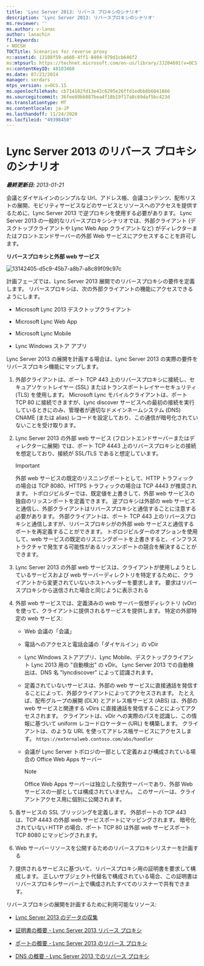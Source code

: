 ```yaml
---
title: 'Lync Server 2013: リバース プロキシのシナリオ'
description: 'Lync Server 2013: リバースプロキシのシナリオ'
ms.reviewer: ''
ms.author: v-lanac
author: lanachin
f1.keywords:
- NOCSH
TOCTitle: Scenarios for reverse proxy
ms:assetid: 13108f59-a660-4ff1-8404-079d1cb646f2
ms:mtpsurl: https://technet.microsoft.com/en-us/library/JJ204691(v=OCS.15)
ms:contentKeyID: 48183468
ms.date: 07/23/2014
manager: serdars
mtps_version: v=OCS.15
ms.openlocfilehash: cb714182fd13e42c6295e26ffd1edbb8b6041866
ms.sourcegitcommit: 36fee89bb887bea4f18b19f17a8c69daf5bc423d
ms.translationtype: MT
ms.contentlocale: ja-JP
ms.lasthandoff: 11/24/2020
ms.locfileid: "49398450"
---
```

# <a name="scenarios-for-reverse-proxy-in-lync-server-2013"></a>Lync Server 2013 のリバース プロキシのシナリオ

<div data-xmlns="http://www.w3.org/1999/xhtml">

<div class="topic" data-xmlns="http://www.w3.org/1999/xhtml" data-msxsl="urn:schemas-microsoft-com:xslt" data-cs="https://msdn.microsoft.com/">

<div data-asp="https://msdn2.microsoft.com/asp">



</div>

<div id="mainSection">

<div id="mainBody">

<span> </span>

_**最終更新日:** 2013-01-21_

会議とダイヤルインのシンプルな Url、アドレス帳、会議コンテンツ、配布リストの展開、モビリティサービスなどのサービスとリソースへのアクセスを提供するために、Lync Server 2013 で逆プロキシを使用する必要があります。 Lync Server 2013 の一般的なリバースプロキシシナリオでは、外部クライアント (デスクトップクライアントや Lync Web App クライアントなど) がディレクターまたはフロントエンドサーバーの外部 Web サービスにアクセスすることを許可します。

**リバースプロキシと外部 web サービス**

![13142405-d5c9-45b7-a8b7-a8c89f09c97c](images/JJ204932.13142405-d5c9-45b7-a8b7-a8c89f09c97c(OCS.15).jpg "13142405-d5c9-45b7-a8b7-a8c89f09c97c")

計画フェーズでは、Lync Server 2013 展開でのリバースプロキシの要件を定義します。 リバースプロキシは、次の外部クライアントの機能にアクセスできるようにします。

  - Microsoft Lync 2013 デスクトップクライアント

  - Microsoft Lync Web App

  - Microsoft Lync Mobile

  - Lync Windows ストア アプリ

Lync Server 2013 の展開を計画する場合は、Lync Server 2013 の実際の要件をリバースプロキシ機能にマップします。

1.  外部クライアントは、ポート TCP 443 上のリバースプロキシに接続し、セキュアソケットレイヤー (SSL) またはトランスポートレイヤーセキュリティ (TLS) を使用します。 Microsoft Lync モバイルクライアントは、ポート TCP 80 に接続できますが、Lync discover サービスへの最初の接続を実行しているときにのみ、管理者が適切なドメインネームシステム (DNS) CNAME (または alias) レコードを設定しており、この通信が暗号化されていないことを受け取ります。

2.  Lync Server 2013 の外部 web サービス (フロントエンドサーバーまたはディレクターに展開) では、ポート TCP 4443 上のリバースプロキシとの接続を想定しており、接続が SSL/TLS であると想定しています。
    
    <div>
    

    > [!IMPORTANT]  
    > 外部 web サービスの既定のリスニングポートとして、HTTP トラフィックの場合は TCP 8080、HTTPS トラフィックの場合は TCP 4443 が推奨されます。 トポロジビルダーでは、既定値を上書きして、外部 web サービスの独自のリッスンポートを定義できます。 逆プロキシは外部の web サービスと通信し、外部クライアントはリバースプロキシと通信することに注意する必要があります。 外部クライアントは、ポート TCP 443 上のリバースプロキシと通信しますが、リバースプロキシがの外部 web サービスと通信するポートを再定義することができます。 トポロジビルダーのオプションを使用して、web サービスの既定のリスニングポートを上書きすると、インフラストラクチャで発生する可能性があるリッスンポートの競合を解決することができます。

    
    </div>

3.  Lync Server 2013 の外部 web サービスは、クライアントが使用しようとしているサービスおよび web サーバーディレクトリを特定するために、クライアントから変更されていないホストヘッダーを要求します。 要求はリバースプロキシから送信された場合と同じように表示される

4.  外部 web サービスでは、定義済みの web サーバー仮想ディレクトリ (vDir) を使って、クライアントに提供されるサービスを提供します。 特定の外部特定の web サービス:
    
      - Web 会議の「会議」
    
      - 電話へのアクセスと電話会議の「ダイヤルイン」の vDir
    
      - Lync Windows ストアアプリ、Lync Mobile、デスクトップクライアント Lync 2013 用の "自動検出" の vDir。 Lync Server 2013 での自動検出は、DNS 名 "lyncdiscover" によって認識されます。
    
      - 定義されていないサービスは、外部の web サービスに直接通話を発信することによって、外部クライアントによってアクセスされます。 たとえば、配布グループの展開 (DLX) とアドレス帳サービス (ABS) は、外部の web サービスと関連する vDirs に直接通話を発信することによってアクセスされます。 クライアントは、vDir への実際のパスを認識し、この情報に基づいて uniform レコードロケーター (URL) を構築します。 クライアントは、のような URL を使ってアドレス帳サービスにアクセスします。 `https://externalweb.contoso.com/abs/handler`
    
      - 会議が Lync Server トポロジの一部として定義および構成されている場合の Office Web Apps サーバー
        
        <div>
        

        > [!NOTE]  
        > Office Web Apps サーバーは独立した役割サーバーであり、外部 Web サービスの一部としては構成されていません。 このサーバーは、クライアントアクセス用に個別に公開されます。

        
        </div>

5.  各サービスの SSL ブリッジングを定義します。 外部ポートの TCP 443 は、TCP 4443 の外部 web サービスポートにマッピングされます。 暗号化されていない HTTP の場合、ポート TCP 80 は外部 web サービスポート TCP 8080 にマッピングされます。

6.  Web サーバーリソースを公開するためのリバースプロキシリスナーを計画する

7.  提供されるサービスに基づいて、リバースプロキシ用の証明書を要求して構成します。 正しいサブジェクト代替名で構成されている場合、この証明書はリバースプロキシサーバー上で構成されたすべてのリスナーで共有できます。

リバースプロキシの展開を計画するために利用可能なリソース:

  - [Lync Server 2013 のデータの収集](lync-server-2013-data-collection.md)

  - [証明書の概要 - Lync Server 2013 リバース プロキシ](lync-server-2013-certificate-summary-reverse-proxy.md)

  - [ポートの概要 - Lync Server 2013 のリバース プロキシ](lync-server-2013-port-summary-reverse-proxy.md)

  - [DNS の概要 - Lync Server 2013 でのリバース プロキシ](lync-server-2013-dns-summary-reverse-proxy.md)

</div>

<span> </span>

</div>

</div>

</div>

